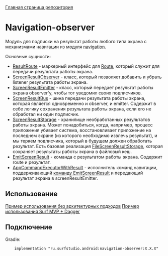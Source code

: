 [Главная страница репозитория](/docs/main.md)

# Navigation-observer

Модуль для подписки на результат работы любого типа экрана с механизмами навигации из модуля
[navigation](../lib-navigation).

Основные сущности:

- [ResultRoute<R>](result-route) - маркерный интерфейс для [Route](base-route), который служит для передачи результата работы экрана.
- [ScreenResultObserver](observer) - класс, который позволяет добавить и убрать listener результата
работы экрана.
- [ScreenResultEmitter](emitter) - класс, который передает результат работы экрана observer'у, чтобы
тот уведомил своих подписчиков.
- [ScreenResultBus](bus) - шина передачи результата работы экрана, которая является одновременно и
observer, и emitter. Содержит в себе логику сохранения результата работы экрана, если его не обработал ни один подписчик.
- [ScreenResultStorage](storage) - хранилище необработанных результатов работы экрана.
Может понадобиться, когда, например, процесс приложения убивает система,
восстановливает приложение на последнем экране (из которого необходимо извлечь результат),
и мы теряем подписчика, который в будущем должен обработать результат.
Есть базовая реализация [FileScreenResultStorage](file-storage),
которая сохраняет результаты работы экрана в файловый кеш.
- [EmitScreenResult](command) - команда с результатом работы экрана. Содержит route и результат.
- [AppCommandExecutorWithResult](executor) - исполнитель команд навигации, поддерживающий
[команду EmitScreenResult](command) и передающий результат экрана в screenResultEmitter.

## Использование
[Пример использования без архитектурных подходов](../sample/)
[Пример использования Surf MVP + Dagger](../sample-standard/)

## Подключение

Gradle:
```
    implementation "ru.surfstudio.android:navigation-observer:X.X.X"
```

[observer]: /src/main/java/ru/surfstudio/android/navigation/observer/ScreenResultObserver.kt
[emitter]: /src/main/java/ru/surfstudio/android/navigation/observer/ScreenResultEmitter.kt
[bus]: /src/main/java/ru/surfstudio/android/navigation/observer/bus/ScreenResultBus.kt
[result-route]: /src/main/java/ru/surfstudio/android/navigation/observer/route/ResultRoute.kt
[base-route]: ../lib-navigation/src/main/java/ru/surfstudio/android/navigation/route/BaseRoute.kt
[storage]: /src/main/java/ru/surfstudio/android/navigation/observer/storage/ScreenResultStorage.kt
[file-storage]: /src/main/java/ru/surfstudio/android/navigation/observer/storage/file/FileScreenResultStorage.kt
[executor]: /src/main/java/ru/surfstudio/android/navigation/observer/executor/AppCommandExecutorWithResult.kt
[command]: /src/main/java/ru/surfstudio/android/navigation/observer/command/EmitScreenResult.kt